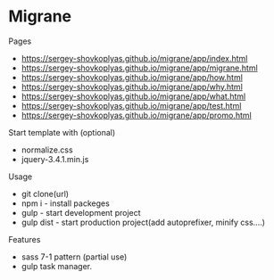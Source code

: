 # Migrane

Pages
- https://sergey-shovkoplyas.github.io/migrane/app/index.html
- https://sergey-shovkoplyas.github.io/migrane/app/migrane.html
- https://sergey-shovkoplyas.github.io/migrane/app/how.html
- https://sergey-shovkoplyas.github.io/migrane/app/why.html
- https://sergey-shovkoplyas.github.io/migrane/app/what.html
- https://sergey-shovkoplyas.github.io/migrane/app/test.html
- https://sergey-shovkoplyas.github.io/migrane/app/promo.html

Start template with (optional)
- normalize.css
- jquery-3.4.1.min.js

Usage 
- git clone(url)
- npm i      - install packeges
- gulp       - start development project
- gulp dist  - start production project(add autoprefixer, minify css....)

Features 
- sass 7-1 pattern (partial use)
- gulp task manager.
